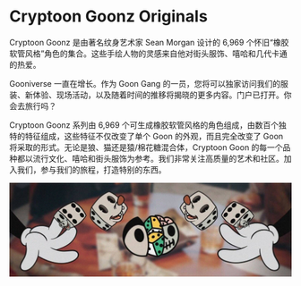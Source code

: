 # Cryptoon Goonz Originals

Cryptoon Goonz 是由著名纹身艺术家 Sean Morgan 设计的 6,969 个怀旧“橡胶软管风格”角色的集合。这些手绘人物的灵感来自他对街头服饰、嘻哈和几代卡通的热爱。

Gooniverse 一直在增长。作为 Goon Gang 的一员，您将可以独家访问我们的服装、新体验、现场活动，以及随着时间的推移将揭晓的更多内容。门户已打开。你会去旅行吗？

Cryptoon Goonz 系列由 6,969 个可生成橡胶软管风格的角色组成，由数百个独特的特征组成，这些特征不仅改变了单个 Goon 的外观，而且完全改变了 Goon 将采取的形式。无论是狼、猫还是猿/棉花糖混合体，Cryptoon Goon 的每一个品种都以流行文化、嘻哈和街头服饰为参考。我们非常关注高质量的艺术和社区。加入我们，参与我们的旅程，打造特别的东西。

![nft](1500x500.jpg)

